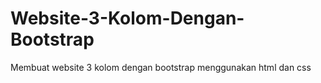 # Website-3-Kolom-Dengan-Bootstrap
Membuat website 3 kolom dengan bootstrap menggunakan html dan css
